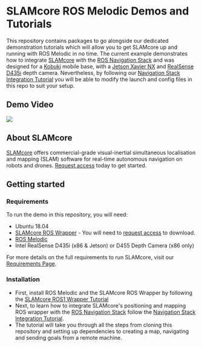 # SLAMcore ROS Melodic Demos and Tutorials

This repository contains packages to go alongside our dedicated demonstration tutorials which will allow you to get SLAMcore
up and running with ROS Melodic in no time. The current example demonstrates how to integrate [SLAMcore](https://www.slamcore.com/) with the [ROS Navigation Stack](http://wiki.ros.org/move_base) and was designed for a [Kobuki](http://kobuki.yujinrobot.com/about2/) mobile base, with a [Jetson Xavier NX](https://www.nvidia.com/en-gb/autonomous-machines/embedded-systems/jetson-xavier-nx/) and [RealSense D435i](https://www.intelrealsense.com/depth-camera-d435i/) depth camera. Nevertheless, by following our [Navigation Stack Integration Tutorial](https://docs.slamcore.com/navstack-integration.html) you will be able to modify the launch and config files in this repo to suit your setup.

## Demo Video

[![](http://img.youtube.com/vi/TMkKkJk6538/maxresdefault.jpg)](https://www.youtube.com/watch?v=TMkKkJk6538)

## About SLAMcore

[SLAMcore](https://www.slamcore.com/) offers commercial-grade visual-inertial simultaneous localisation and mapping (SLAM) software for real-time autonomous
navigation on robots and drones. [Request access](https://www.slamcore.com/sdk-access) today to get started.

## Getting started

### Requirements

To run the demo in this repository, you will need:

- Ubuntu 18.04
- [SLAMcore ROS Wrapper](https://docs.slamcore.com/ros1-wrapper.html) - You will need to [request access](https://www.slamcore.com/sdk-access) to download.
- [ROS Melodic](https://wiki.ros.org/melodic/Installation/Ubuntu)
- Intel RealSense D435i (x86 & Jetson) or D455 Depth Camera (x86 only)

For more details on the full requirements to run SLAMcore, visit our [Requirements Page](https://docs.slamcore.com/requirements.html).

### Installation

- First, install ROS Melodic and the SLAMcore ROS Wrapper by following the [SLAMcore ROS1 Wrapper Tutorial](https://docs.slamcore.com/ros1-wrapper.html)
- Next, to learn how to integrate SLAMcore's positioning and mapping ROS wrapper with the [ROS Navigation Stack](http://wiki.ros.org/move_base) follow the [Navigation Stack Integration Tutorial](https://docs.slamcore.com/navstack-integration.html). 
- The tutorial will take you through all the steps from cloning this repository and setting up dependencies to creating a map, navigating and sending goals from a remote machine.
